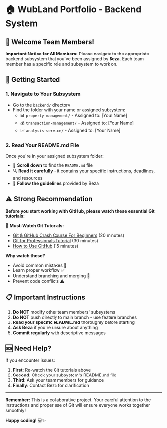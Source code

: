 # 🏠 WubLand Portfolio - Backend System

## 👋 Welcome Team Members!

**Important Notice for All Members:** Please navigate to the appropriate backend subsystem that you've been assigned by **Beza**. Each team member has a specific role and subsystem to work on.

## 🎯 Getting Started

### 1. **Navigate to Your Subsystem**
- Go to the `backend/` directory
- Find the folder with your name or assigned subsystem:
  - 📊 `property-management/` - Assigned to: [Your Name]
  - 💰 `transaction-management/` - Assigned to: [Your Name] 
  - 📈 `analysis-service/` - Assigned to: [Your Name]

### 2. **Read Your README.md File**
Once you're in your assigned subsystem folder:
- 📖 **Scroll down** to find the `README.md` file
- 🔍 **Read it carefully** - it contains your specific instructions, deadlines, and resources
- 🎯 **Follow the guidelines** provided by Beza

## ⚠️ Strong Recommendation

**Before you start working with GitHub, please watch these essential Git tutorials:**

🎥 **Must-Watch Git Tutorials:**
- [Git & GitHub Crash Course For Beginners](https://www.youtube.com/watch?v=SWYqp7iY_Tc) (20 minutes)
- [Git for Professionals Tutorial](https://www.youtube.com/watch?v=Uszj_k0DGsg) (30 minutes)
- [How to Use GitHub](https://www.youtube.com/watch?v=iv8rSLsi1xo) (15 minutes)

**Why watch these?**
- Avoid common mistakes 🚫
- Learn proper workflow ✅  
- Understand branching and merging 🔀
- Prevent code conflicts ⚠️

## 📋 Important Instructions

1. **Do NOT** modify other team members' subsystems
2. **Do NOT** push directly to main branch - use feature branches
3. **Read your specific README.md** thoroughly before starting
4. **Ask Beza** if you're unsure about anything
5. **Commit regularly** with descriptive messages

## 🆘 Need Help?

If you encounter issues:
1. **First**: Re-watch the Git tutorials above
2. **Second**: Check your subsystem's README.md file
3. **Third**: Ask your team members for guidance
4. **Finally**: Contact Beza for clarification

---

**Remember:** This is a collaborative project. Your careful attention to the instructions and proper use of Git will ensure everyone works together smoothly! 

**Happy coding!** 💻✨
